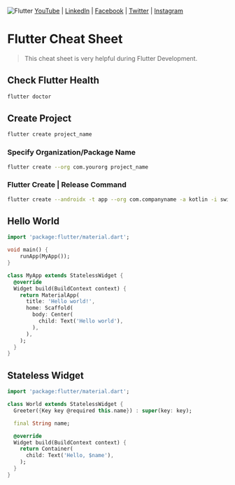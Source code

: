 ![Flutter](https://lh3.googleusercontent.com/KmMHgbnZLLKM3ORfiPx8x9J8rbX7iP3VOuQ6AeHb_3nFLfktKBGQnZ8PcTcB_OZ9lyGynUKy8NmthvTWK4fPe8yQHPOxjzvCz3YaKdJrmU58KxgxlTuqTzQZHCI0steGFyOex3fQbMGeFXZsyEow68Y7nwxoOzXLOINwo-g-6YqVlNSytn1SMcKJCEXGwAWRi_G6Gvvs2BXKCHZiEGmL4yc81LSaKLc3nvLZmOTO_3ALlNb_AHjbsMdcvVtkVsJHXunAQSf_E14EBEHAvClW19tV_WxAplO7cLSmdrgM61EBX7mteDOigUKz6xXk4zU1Ea3ngQ_uYvUxJmJB7N5pHncuxU88Ksq7w0llmmqKkeh4O0LwC-mgEzvVs50uqHZDMFNxvvhSP1ZV8YGKHEkO-HZNUfbrtBqSti6YVyVrIqxz-4HgDzsCFyiHdPXgeJPmJDac57dpTFkqzFXmvWzkrVYd6g3wmetx7UIrUe-kBhLPlrk-OB3sUavdJJK42iRf3MU7HGx7F__Z-j2QyyNADBUYZMKK3W6j6qrvZlrjYUOc4X_GizVzgmyrrsuDDcbnXGC9m4kiX71bB1fQKodTLnesf7PT_A4JcHV6nBGx4DUPGqdMoGIZobkJdzoNV4oso4T0ldS386VFs9uLfLd-s8RnkDf_-CctfspUMka4bA3Kv5VGPDofamZM_umn=w1280-h225-no?authuser=0)
[YouTube](https://www.youtube.com/UsamaSarwar/) | [LinkedIn](https://www.linkedin.com/in/csUsamaSarwar/) | [Facebook](https://www.facebook.com/csUsamaSarwar/) | [Twitter](https://www.twitter.com/csUsamaSarwar/) | [Instagram](https://www.instagram.com/csUsamaSarwar/) 
# Flutter Cheat Sheet

> This cheat sheet is very helpful during Flutter Development.

## Check Flutter Health
```bash
flutter doctor
```
## Create Project
```bash
flutter create project_name
```
### Specify Organization/Package Name
```bash
flutter create --org com.yourorg project_name
```
### Flutter Create | Release Command
```bash
flutter create --androidx -t app --org com.companyname -a kotlin -i swift project_name
```
## Hello World
```dart
import 'package:flutter/material.dart';

void main() {
    runApp(MyApp());
}

class MyApp extends StatelessWidget {
  @override
  Widget build(BuildContext context) {
    return MaterialApp(
      title: 'Hello world!',
      home: Scaffold(
        body: Center(
          child: Text('Hello world'),
        ),
      ),
    );
  }
}
```
## Stateless Widget
```dart
import 'package:flutter/material.dart';

class World extends StatelessWidget {
  Greeter({Key key @required this.name}) : super(key: key);

  final String name;

  @override
  Widget build(BuildContext context) {
    return Container(
      child: Text('Hello, $name'),
    );
  }
}
```
